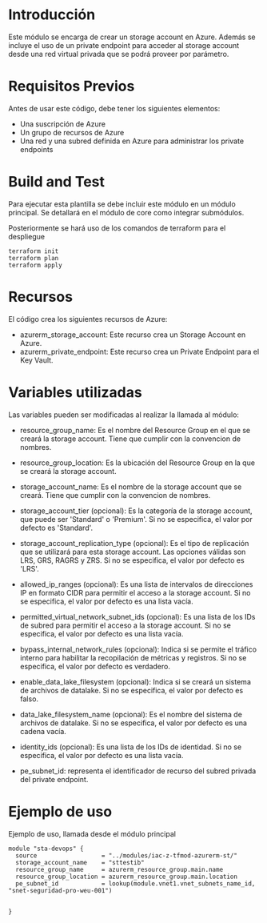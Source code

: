 # Introducción

Este módulo se encarga de crear un storage account en Azure. Además se incluye el uso de un private endpoint para acceder al storage account desde una red virtual privada que se podrá proveer por parámetro.

# Requisitos Previos

Antes de usar este código, debe tener los siguientes elementos:

- Una suscripción de Azure
- Un grupo de recursos de Azure
- Una red y una subred definida en Azure para administrar los private endpoints

# Build and Test

Para ejecutar esta plantilla se debe incluir este módulo en un módulo principal. Se detallará en el módulo de core como integrar submódulos.

Posteriormente se hará uso de los comandos de terraform para el despliegue

```
terraform init
terraform plan
terraform apply
```

# Recursos

El código crea los siguientes recursos de Azure:

- azurerm_storage_account: Este recurso crea un Storage Account en Azure.
- azurerm_private_endpoint: Este recurso crea un Private Endpoint para el Key Vault.

# Variables utilizadas

Las variables pueden ser modificadas al realizar la llamada al módulo:

- resource_group_name: Es el nombre del Resource Group en el que se creará la storage account.  Tiene que cumplir con la convencion de nombres.

- resource_group_location: Es la ubicación del Resource Group en la que se creará la storage account.

- storage_account_name: Es el nombre de la storage account que se creará.  Tiene que cumplir con la convencion de nombres.

- storage_account_tier (opcional): Es la categoría de la storage account, que puede ser 'Standard' o 'Premium'. Si no se especifica, el valor por defecto es 'Standard'.

- storage_account_replication_type (opcional): Es el tipo de replicación que se utilizará para esta storage account. Las opciones válidas son LRS, GRS, RAGRS y ZRS. Si no se especifica, el valor por defecto es 'LRS'.

- allowed_ip_ranges (opcional): Es una lista de intervalos de direcciones IP en formato CIDR para permitir el acceso a la storage account. Si no se especifica, el valor por defecto es una lista vacía.

- permitted_virtual_network_subnet_ids (opcional): Es una lista de los IDs de subred para permitir el acceso a la storage account. Si no se especifica, el valor por defecto es una lista vacía.

- bypass_internal_network_rules (opcional): Indica si se permite el tráfico interno para habilitar la recopilación de métricas y registros. Si no se especifica, el valor por defecto es verdadero.

- enable_data_lake_filesystem (opcional): Indica si se creará un sistema de archivos de datalake. Si no se especifica, el valor por defecto es falso.

- data_lake_filesystem_name (opcional): Es el nombre del sistema de archivos de datalake. Si no se especifica, el valor por defecto es una cadena vacía.

- identity_ids (opcional): Es una lista de los IDs de identidad. Si no se especifica, el valor por defecto es una lista vacía.

- pe_subnet_id: representa el identificador de recurso del subred privada del private endpoint.

# Ejemplo de uso

Ejemplo de uso, llamada desde el módulo principal

```
module "sta-devops" {
  source                  = "../modules/iac-z-tfmod-azurerm-st/"
  storage_account_name    = "sttestib"
  resource_group_name     = azurerm_resource_group.main.name
  resource_group_location = azurerm_resource_group.main.location
  pe_subnet_id            = lookup(module.vnet1.vnet_subnets_name_id, "snet-seguridad-pro-weu-001")


}

```
